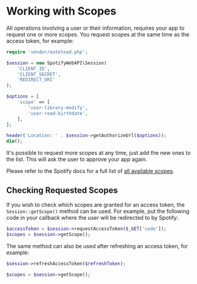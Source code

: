# Working with Scopes

All operations involving a user or their information, requires your app to request one or more scopes. You request scopes at the same time as the access token, for example:

```php
require 'vendor/autoload.php';

$session = new SpotifyWebAPI\Session(
    'CLIENT_ID',
    'CLIENT_SECRET',
    'REDIRECT_URI'
);

$options = [
    'scope' => [
        'user-library-modify',
        'user-read-birthdate',
    ],
];

header('Location: ' . $session->getAuthorizeUrl($options));
die();
```

It's possible to request more scopes at any time, just add the new ones to the list. This will ask the user to approve your app again.

Please refer to the Spotify docs for a full list of [all available scopes](https://developer.spotify.com/web-api/using-scopes/).

## Checking Requested Scopes
If you wish to check which scopes are granted for an access token, the `Session::getScope()` method can be used. For example, put the following code in your callback where the user will be redirected to by Spotify:

```php
$accessToken = $session->requestAccessToken($_GET['code']);
$scopes = $session->getScope();
```

The same method can also be used after refreshing an access token, for example:

```php
$session->refreshAccessToken($refreshToken);

$scopes = $session->getScope();
```
